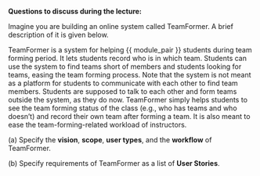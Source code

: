 **Questions to discuss during the lecture:**

<panel header="{{ icon_Q }} TeamFormer requirements">
<question has-input="true">

Imagine you are building an online system called TeamFormer. A brief description of it is given below.


<tip-box>

TeamFormer is a system for helping {{ module_pair }} students during team forming period. It lets students record who is in which team. Students can use the system to find teams short of members and students looking for teams, easing the team forming process. Note that the system is not meant as a platform for students to communicate with each other to find team members. Students are supposed to talk to each other and form teams outside the system, as they do now. TeamFormer simply helps students to see the team forming status of the class (e.g., who has teams and who doesn’t) and record their own team after forming a team. It is also meant to ease the team-forming-related workload of instructors.

</tip-box>

(a) Specify the **vision**, **scope**, **user types**, and the **workflow** of TeamFormer.

(b) Specify requirements of TeamFormer as a list of **User Stories**.

</question>

</panel>

<include src="../../book/modeling/modelingBehaviors/sequenceDiagramsBasic/q-essay-findNotationMistakes.md" />
